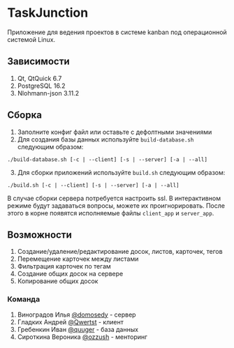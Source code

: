# TaskJunction
Приложение для ведения проектов в системе kanban под операционной системой Linux. 

## Зависимости

1. Qt, QtQuick 6.7
2. PostgreSQL 16.2
3. Nlohmann-json 3.11.2

## Сборка

1. Заполните конфиг файл или оставьте с дефолтными значениями
2. Для создания базы данных используйте `build-database.sh` следующим образом:
```
./build-database.sh [-c | --client] [-s | --server] [-a | --all]
``` 

3. Для сборки приложений используйте `build.sh` следующим образом:
```
./build.sh [-c | --client] [-s | --server] [-a | --all]
```
В случае сборки сервера потребуется настроить ssl. В интерактивном режиме будут задаваться вопросы, можете их проигнорировать.
После этого в корне появятся исполняемые файлы `client_app` и `server_app`.

## Возможности
1. Создание/удаление/редактирование досок, листов, карточек, тегов
2. Перемещение карточек между листами
3. Фильтрация карточек по тегам
4. Создание общих досок на сервере
5. Копирование общих досок

### Команда
1. Виноградов Илья [@domosedy](https://github.com/domosedy) - сервер
2. Гладких Андрей [@Qwertst](https://github.com/Qwertst) - клиент
3. Гребенкин Иван [@quuger](https://github.com/quuger) - база данных
4. Сироткина Вероника [@ozzush](https://github.com/ozzush) - менторинг
